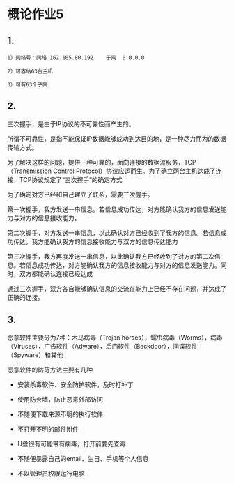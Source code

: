# 概论作业5

## 1.

    1）网络号：网络 162.105.80.192    子网  0.0.0.0
    
    2）可容纳63台主机
    
    3）可有63个子网
    
 ## 2.
   三次握手，是由于IP协议的不可靠性而产生的。
 
   所谓不可靠性，是指不能保证IP数据能够成功到达目的地，是一种尽力而为的数据传输方式。
   
   为了解决这样的问题，提供一种可靠的，面向连接的数据流服务，TCP（Transmission Control Protocol）协议应运而生。为了确立两台主机达成了连接，TCP协议规定了“三次握手”的确定方式
   
   为了确定对方已经和自己建立了联系，需要三次握手。
   
   第一次握手，我方发送一串信息。若信息成功传达，对方能确认我方的信息发送能力与对方的信息接收能力。
   
   第二次握手，对方发送一串信息，以此确认对方已经收到了我方的信息。若信息成功传达，我方能确认我方的信息接收能力与双方的信息传达能力
   
   第三次握手，我方再度发送一串信息，以此确认我方已经收到了对方的第二次信息。若信息成功传达，对方能确认我方的信息接收能力与对方的信息发送能力。同时，双方都能确认连接已经达成
   
   通过三次握手，双方各自能够确认信息的交流在能力上已经不存在问题，并达成了正确的连接。

## 3.
   恶意软件主要分为7种：木马病毒（Trojan horses），蠕虫病毒（Worms），病毒（Viruses），广告软件（Adware），后门软件（Backdoor），间谍软件（Spyware）和其他

  恶意软件的防范方法主要有几种
  
  - 安装杀毒软件、安全防护软件，及时打补丁
  
  - 使用防火墙，防止恶意外部访问
  
  - 不随便下载来源不明的执行软件
  
  - 不打开不明的邮件附件
  
  - U盘很有可能带有病毒，打开前要先查毒
  
  - 不随便暴露自己的email、生日、手机等个人信息
  
  - 不以管理员权限运行电脑
